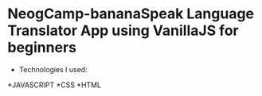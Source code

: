 # NeogCamp-bananaSpeak Language Translator App using VanillaJS for beginners

* Technologies I used: 

*JAVASCRIPT
*CSS
*HTML
